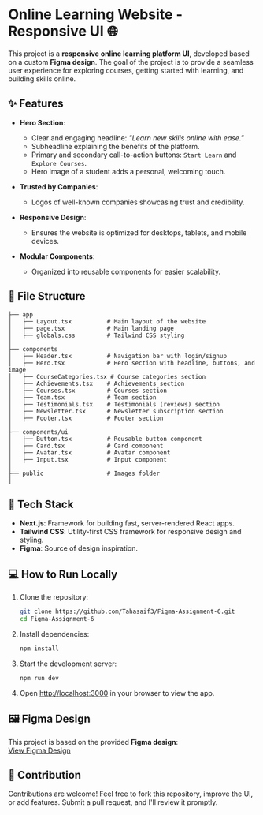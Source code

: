 # Online Learning Website - Responsive UI 🌐

This project is a **responsive online learning platform UI**, developed based on a custom **Figma design**. The goal of the project is to provide a seamless user experience for exploring courses, getting started with learning, and building skills online.

## ✨ Features
- **Hero Section**:
  - Clear and engaging headline: *"Learn new skills online with ease."*
  - Subheadline explaining the benefits of the platform.
  - Primary and secondary call-to-action buttons: `Start Learn` and `Explore Courses`.
  - Hero image of a student adds a personal, welcoming touch.

- **Trusted by Companies**:
  - Logos of well-known companies showcasing trust and credibility.

- **Responsive Design**:
  - Ensures the website is optimized for desktops, tablets, and mobile devices.

- **Modular Components**:
  - Organized into reusable components for easier scalability.

## 📂 File Structure
```
├── app
│   ├── Layout.tsx          # Main layout of the website
│   ├── page.tsx            # Main landing page
│   ├── globals.css         # Tailwind CSS styling
│
├── components
│   ├── Header.tsx          # Navigation bar with login/signup
│   ├── Hero.tsx            # Hero section with headline, buttons, and image
│   ├── CourseCategories.tsx # Course categories section
│   ├── Achievements.tsx    # Achievements section
│   ├── Courses.tsx         # Courses section
│   ├── Team.tsx            # Team section
│   ├── Testimonials.tsx    # Testimonials (reviews) section
│   ├── Newsletter.tsx      # Newsletter subscription section
│   ├── Footer.tsx          # Footer section
│
├── components/ui
│   ├── Button.tsx          # Reusable button component
│   ├── Card.tsx            # Card component
│   ├── Avatar.tsx          # Avatar component
│   ├── Input.tsx           # Input component
│
├── public                  # Images folder
│
```

## 🚀 Tech Stack
- **Next.js**: Framework for building fast, server-rendered React apps.
- **Tailwind CSS**: Utility-first CSS framework for responsive design and styling.
- **Figma**: Source of design inspiration.

## 💻 How to Run Locally
1. Clone the repository:
   ```bash
   git clone https://github.com/Tahasaif3/Figma-Assignment-6.git
   cd Figma-Assignment-6
   ```
2. Install dependencies:
   ```bash
   npm install
   ```
3. Start the development server:
   ```bash
   npm run dev
   ```
4. Open [http://localhost:3000](http://localhost:3000) in your browser to view the app.

## 🖼️ Figma Design
This project is based on the provided **Figma design**:  
[View Figma Design](https://www.figma.com/design/f7Ydw99tYhb7zb1jt9Wbd1/Simple-U.I-Design?node-id=1-665&node-type=frame&t=7HPLIN9BRewgJFeJ-0)

## 🤝 Contribution
Contributions are welcome! Feel free to fork this repository, improve the UI, or add features. Submit a pull request, and I'll review it promptly.
